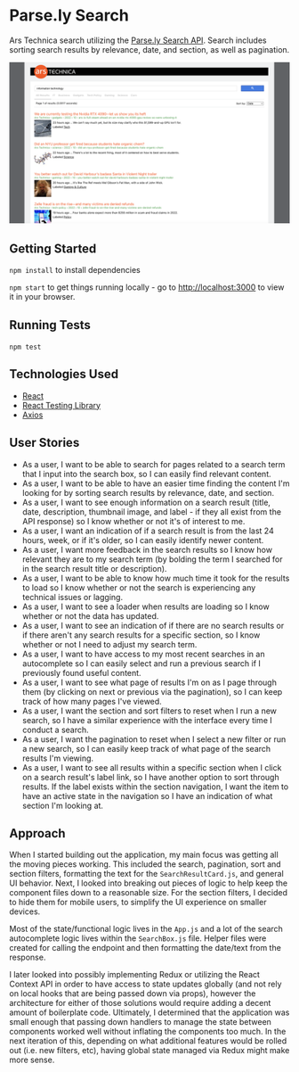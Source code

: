 # Parse.ly Search
Ars Technica search utilizing the [Parse.ly Search API](https://www.parse.ly/help/api/search). Search includes sorting search results by relevance, date, and section, as well as pagination.

![Screenshot](screenshot.png)

## Getting Started
`npm install` to install dependencies

`npm start` to get things running locally - go to [http://localhost:3000](http://localhost:3000) to view it in your browser.

## Running Tests
`npm test`

## Technologies Used
* [React](https://reactjs.org/)
* [React Testing Library](https://testing-library.com/docs/react-testing-library/intro/)
* [Axios](https://github.com/axios/axios)

## User Stories
* As a user, I want to be able to search for pages related to a search term that I input into the search box, so I can easily find relevant content.
* As a user, I want to be able to have an easier time finding the content I'm looking for by sorting search results by relevance, date, and section.
* As a user, I want to see enough information on a search result (title, date, description, thumbnail image, and label - if they all exist from the API response) so I know whether or not it's of interest to me.
* As a user, I want an indication of if a search result is from the last 24 hours, week, or if it's older, so I can easily identify newer content.
* As a user, I want more feedback in the search results so I know how relevant they are to my search term (by bolding the term I searched for in the search result title or description).
* As a user, I want to be able to know how much time it took for the results to load so I know whether or not the search is experiencing any technical issues or lagging.
* As a user, I want to see a loader when results are loading so I know whether or not the data has updated.
* As a user, I want to see an indication of if there are no search results or if there aren't any search results for a specific section, so I know whether or not I need to adjust my search term.
* As a user, I want to have access to my most recent searches in an autocomplete so I can easily select and run a previous search if I previously found useful content.
* As a user, I want to see what page of results I'm on as I page through them (by clicking on next or previous via the pagination), so I can keep track of how many pages I've viewed.
* As a user, I want the section and sort filters to reset when I run a new search, so I have a similar experience with the interface every time I conduct a search.
* As a user, I want the pagination to reset when I select a new filter or run a new search, so I can easily keep track of what page of the search results I'm viewing.
* As a user, I want to see all results within a specific section when I click on a search result's label link, so I have another option to sort through results. If the label exists within the section navigation, I want the item to have an active state in the navigation so I have an indication of what section I'm looking at. 

## Approach
When I started building out the application, my main focus was getting all the moving pieces working. This included the search, pagination, sort and section filters, formatting the text for the `SearchResultCard.js`, and general UI behavior. Next, I looked into breaking out pieces of logic to help keep the component files down to a reasonable size. For the section filters, I decided to hide them for mobile users, to simplify the UI experience on smaller devices. 

Most of the state/functional logic lives in the `App.js` and a lot of the search autocomplete logic lives within the `SearchBox.js` file. Helper files were created for calling the endpoint and then formatting the date/text from the response. 

I later looked into possibly implementing Redux or utilizing the React Context API in order to have access to state updates globally (and not rely on local hooks that are being passed down via props), however the architecture for either of those solutions would require adding a decent amount of boilerplate code. Ultimately, I determined that the application was small enough that passing down handlers to manage the state between components worked well without inflating the components too much. In the next iteration of this, depending on what additional features would be rolled out (i.e. new filters, etc), having global state managed via Redux might make more sense. 
